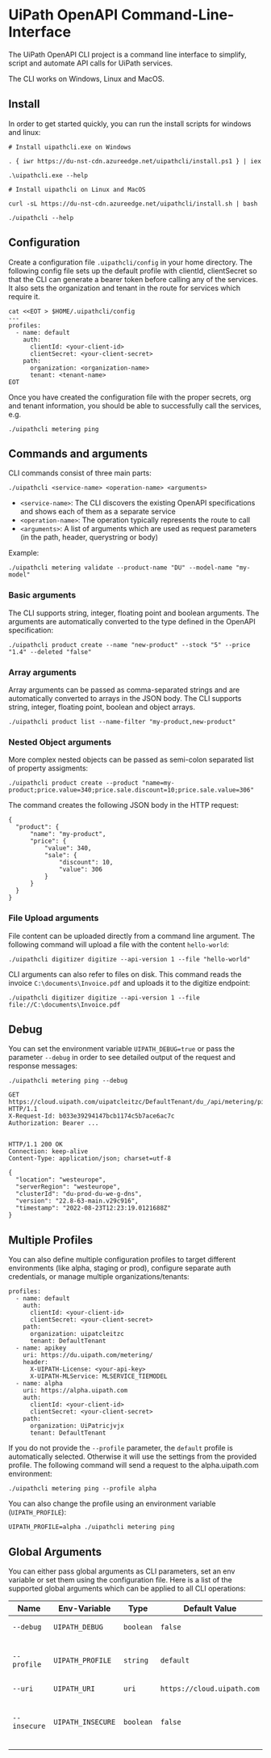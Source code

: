 # UiPath OpenAPI Command-Line-Interface

The UiPath OpenAPI CLI project is a command line interface to simplify, script and automate API calls for UiPath services.

The CLI works on Windows, Linux and MacOS.

## Install

In order to get started quickly, you can run the install scripts for windows and linux:

```
# Install uipathcli.exe on Windows

. { iwr https://du-nst-cdn.azureedge.net/uipathcli/install.ps1 } | iex

.\uipathcli.exe --help
```

```
# Install uipathcli on Linux and MacOS

curl -sL https://du-nst-cdn.azureedge.net/uipathcli/install.sh | bash

./uipathcli --help
```

## Configuration

Create a configuration file `.uipathcli/config` in your home directory. The following config file sets up the default profile with clientId, clientSecret so that the CLI can generate a bearer token before calling any of the services. It also sets the organization and tenant in the route for services which require it.

```
cat <<EOT > $HOME/.uipathcli/config
---
profiles:
  - name: default
    auth:
      clientId: <your-client-id>
      clientSecret: <your-client-secret>
    path:
      organization: <organization-name>
      tenant: <tenant-name>
EOT
```

Once you have created the configuration file with the proper secrets, org and tenant information, you should be able to successfully call the services, e.g.

```
./uipathcli metering ping
```

## Commands and arguments

CLI commands consist of three main parts:

```
./uipathcli <service-name> <operation-name> <arguments>
```

- `<service-name>`: The CLI discovers the existing OpenAPI specifications and shows each of them as a separate service
- `<operation-name>`: The operation typically represents the route to call
- `<arguments>`: A list of arguments which are used as request parameters (in the path, header, querystring or body)

Example:

```
./uipathcli metering validate --product-name "DU" --model-name "my-model"
```

### Basic arguments

The CLI supports string, integer, floating point and boolean arguments. The arguments are automatically converted to the type defined in the OpenAPI specification:

```
./uipathcli product create --name "new-product" --stock "5" --price "1.4" --deleted "false"
```

### Array arguments

Array arguments can be passed as comma-separated strings and are automatically converted to arrays in the JSON body. The CLI supports string, integer, floating point, boolean and object arrays.

```
./uipathcli product list --name-filter "my-product,new-product"
```

### Nested Object arguments

More complex nested objects can be passed as semi-colon separated list of property assigments:

```
./uipathcli product create --product "name=my-product;price.value=340;price.sale.discount=10;price.sale.value=306"
```

The command creates the following JSON body in the HTTP request:

```
{
  "product": {
      "name": "my-product",
      "price": {
          "value": 340,
          "sale": {
              "discount": 10,
              "value": 306
          }
      }
  }
}
```
### File Upload arguments

File content can be uploaded directly from a command line argument. The following command will upload a file with the content `hello-world`:

```
./uipathcli digitizer digitize --api-version 1 --file "hello-world"
```

CLI arguments can also refer to files on disk. This command reads the invoice `C:\documents\Invoice.pdf` and uploads it to the digitize endpoint:

```
./uipathcli digitizer digitize --api-version 1 --file file://C:\documents\Invoice.pdf
```

## Debug

You can set the environment variable `UIPATH_DEBUG=true` or pass the parameter `--debug` in order to see detailed output of the request and response messages:

```
./uipathcli metering ping --debug
```

```
GET https://cloud.uipath.com/uipatcleitzc/DefaultTenant/du_/api/metering/ping HTTP/1.1
X-Request-Id: b033e39294147bcb1174c5b7ace6ac7c
Authorization: Bearer ...


HTTP/1.1 200 OK
Connection: keep-alive
Content-Type: application/json; charset=utf-8

{
  "location": "westeurope",
  "serverRegion": "westeurope",
  "clusterId": "du-prod-du-we-g-dns",
  "version": "22.8-63-main.v29c916",
  "timestamp": "2022-08-23T12:23:19.0121688Z"
}
```

## Multiple Profiles

You can also define multiple configuration profiles to target different environments (like alpha, staging or prod), configure separate auth credentials, or manage multiple organizations/tenants:

```
profiles:
  - name: default
    auth:
      clientId: <your-client-id>
      clientSecret: <your-client-secret>
    path:
      organization: uipatcleitzc
      tenant: DefaultTenant
  - name: apikey
    uri: https://du.uipath.com/metering/
    header:
      X-UIPATH-License: <your-api-key>
      X-UIPATH-MLService: MLSERVICE_TIEMODEL
  - name: alpha
    uri: https://alpha.uipath.com
    auth:
      clientId: <your-client-id>
      clientSecret: <your-client-secret>
    path:
      organization: UiPatricjvjx
      tenant: DefaultTenant
```

If you do not provide the `--profile` parameter, the `default` profile is automatically selected. Otherwise it will use the settings from the provided profile. The following command will send a request to the alpha.uipath.com environment:

```
./uipathcli metering ping --profile alpha
```

You can also change the profile using an environment variable (`UIPATH_PROFILE`):

```
UIPATH_PROFILE=alpha ./uipathcli metering ping
```

## Global Arguments

You can either pass global arguments as CLI parameters, set an env variable or set them using the configuration file. Here is a list of the supported global arguments which can be applied to all CLI operations:

| Name | Env-Variable | Type | Default Value | Description |
| ----------- | ----------- | ----------- | ----------- | ----------- |
| `--debug` | `UIPATH_DEBUG` | `boolean` | `false` | Show debug output |
| `--profile` | `UIPATH_PROFILE` | `string` | `default` | Use profile from configuration file |
| `--uri` | `UIPATH_URI` | `uri` | `https://cloud.uipath.com` | URL override |
| `--insecure` | `UIPATH_INSECURE` | `boolean` | `false` |*Warning: Disables HTTPS certificate checks* |
